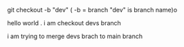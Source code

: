 git checkout -b "dev"    ( -b = branch  "dev" is branch name)o


hello world .
i am checkout devs branch 

i am trying to merge devs brach to main branch